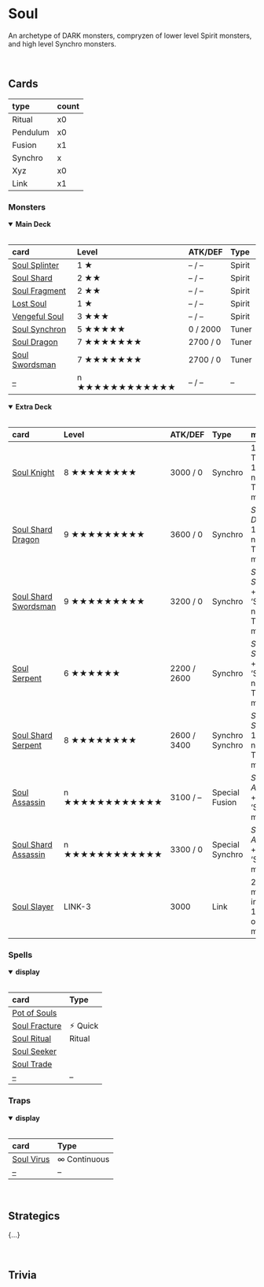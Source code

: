 # Soul

An archetype of DARK monsters, compryzen of lower level Spirit monsters, and high level Synchro monsters.


<br>


## Cards

| type | count |
| :--- | :---- |
| Ritual   | x0 |
| Pendulum | x0 |
| Fusion   | x1 |
| Synchro  | x |
| Xyz      | x0 |
| Link     | x1 |

### Monsters

<details open>
  <summary> <b> Main Deck </b> </summary> <br>

| card | Level | ATK/DEF | Type |
| :--- | :---- | :------ | :--- |
| [Soul Splinter](../cards/monsters/standard/Soul%20Splinter.md) | 1 ★ | – / – | Spirit |
| [Soul Shard](../cards/monsters/standard/Soul%20Shard.md) | 2 ★★ | – / – | Spirit |
| [Soul Fragment](../cards/monsters/standard/Soul%20Fragment.md) | 2 ★★ | – / – | Spirit |
| [Lost Soul](../cards/monsters/standard/Lost%20Soul.md) | 1 ★ | – / – | Spirit |
| [Vengeful Soul](../cards/monsters/standard/Vengeful%20Soul.md) | 3 ★★★ | – / – | Spirit |
| [Soul Synchron](../cards/monsters/standard/Soul%20Synchron.md) | 5 ★★★★★ | 0 / 2000 | Tuner |
| [Soul Dragon](../cards/monsters/standard/Soul%20Dragon.md) | 7 ★★★★★★★ | 2700 / 0 | Tuner |
| [Soul Swordsman](../cards/monsters/standard/Soul%20Swordsman.md) | 7 ★★★★★★★ | 2700 / 0 | Tuner |
| [–](../cards/monsters/standard/–.md) | n ★★★★★★★★★★★★ | – / – | – |

</details>

<details open>
  <summary> <b> Extra Deck </b> </summary> <br>

| card | Level | ATK/DEF | Type | material |
| :--- | :---- | :------ | :--- | :------- |
| [Soul Knight](../cards/monsters/synchro/Soul%20Knight.md) | 8 ★★★★★★★★ | 3000 / 0 | Synchro | 1 ‘Soul’ Tuner + 1+ ‘Soul’ non-Tuner monsters |
| [Soul Shard Dragon](../cards/monsters/synchro/Soul%20Shard%20Dragon.md) | 9 ★★★★★★★★★ | 3600 / 0 | Synchro | *Soul Dragon* + 1+ ‘Soul’ non-Tuner monsters |
| [Soul Shard Swordsman](../cards/monsters/synchro/Soul%20Shard%20Swordsman.md) | 9 ★★★★★★★★★ | 3200 / 0 | Synchro | *Soul Sworsman* + 1+ ‘Soul’ non-Tuner monsters |
| [Soul Serpent](../cards/monsters/synchro/Soul%20Serpent.md) | 6 ★★★★★★ | 2200 / 2600 | Synchro | *Soul Synchron* + 1+ ‘Soul’ non-Tuner monsters |
| [Soul Shard Serpent](../cards/monsters/synchro/Soul%20Shard%20Serpent.md) | 8 ★★★★★★★★ | 2600 / 3400 | Synchro Synchro | *Soul Serpent* + 1+ ‘Soul’ non-Tuner monsters |
| [Soul Assassin](../cards/monsters/fusion/Soul%20Assassin.md) | n ★★★★★★★★★★★★ | 3100 / – | Special Fusion | *Shadow Assassin* + 1+ 1+ ‘Soul’ monsters |
| [Soul Shard Assassin](../cards/monsters/synchro/Soul%20Shard%20Assassin.md) | n ★★★★★★★★★★★★ | 3300 / 0 | Special Synchro | *Soul Assassin* + 1+ ‘Soul’ monsters |
| [Soul Slayer](../cards/monsters/synchro/Soul%20Slayer.md) | LINK-3 | 3000 | Link | 2+ ‘Soul’ monsters, including 1 Level 8 or higher monster |

</details>

### Spells

<details open>
  <summary> <b> display </b> </summary> <br>

| card | Type |
| :--- | :--- |
| [Pot of Souls](../cards/spells/–/–.md) | |
| [Soul Fracture](../cards/spells/–/–.md) | ⚡︎ Quick |
| [Soul Ritual](../cards/spells/–/–.md) | Ritual |
| [Soul Seeker](../cards/spells/–/–.md) | |
| [Soul Trade](../cards/spells/–/–.md) | |
| [–](../cards/spells/–/–.md) | – |

</details>

### Traps

<details open>
  <summary> <b> display </b> </summary> <br>

| card | Type |
| :--- | :--- |
| [Soul Virus](../cards/traps/–/Soul%20Virus.md) | ∞ Continuous |
| [–](../cards/traps/–/–.md) | – |

</details>


<br>


## Strategics

{...}


<br>


## Trivia
